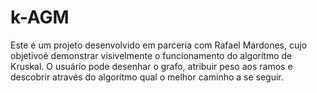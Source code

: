 # k-AGM

Este é um projeto desenvolvido em parceria com Rafael Mardones, cujo objetivoé demonstrar visivelmente o funcionamento do algorítmo de Kruskal.
O usuário pode desenhar o grafo, atribuir peso aos ramos e descobrir através do algorítmo qual o melhor caminho a se seguir.

